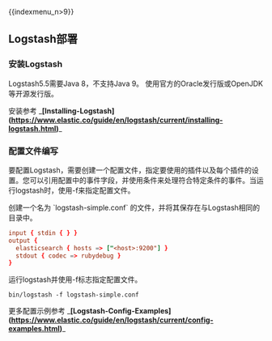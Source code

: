 {{indexmenu_n>9}}

## Logstash部署

### 安装Logstash

Logstash5.5需要Java 8，不支持Java 9。 使用官方的Oracle发行版或OpenJDK等开源发行版。

安装参考
\_**\[Installing-Logstash\](<https://www.elastic.co/guide/en/logstash/current/installing-logstash.html>)**\_

### 配置文件编写

要配置Logstash，需要创建一个配置文件，指定要使用的插件以及每个插件的设置。您可以引用配置中的事件字段，并使用条件来处理符合特定条件的事件。当运行logstash时，使用-f来指定配置文件。

创建一个名为 \`logstash-simple.conf\` 的文件，并将其保存在与Logstash相同的目录中。

``` conf
input { stdin { } }
output {
  elasticsearch { hosts => ["<host>:9200"] }
  stdout { codec => rubydebug }
}
```

运行logstash并使用-f标志指定配置文件。

```
bin/logstash -f logstash-simple.conf
```

更多配置示例参考
\_**\[Logstash-Config-Examples\](<https://www.elastic.co/guide/en/logstash/current/config-examples.html>)**\_
